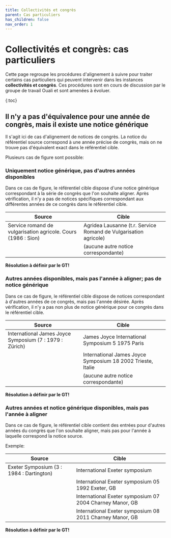 ```yaml
---
title: Collectivités et congrès
parent: Cas particuliers
has_children: false
nav_order: 1
---
```


# Collectivités et congrès: cas particuliers

Cette page regroupe les procédures d'alignement à suivre pour traiter certains cas particuliers
qui peuvent intervenir dans les instances **collectivités et congrès**.
Ces procédures sont en cours de discussion par le groupe de travail Ouali et sont amenées à évoluer.

{:toc}

## Il n'y a pas d'équivalence pour une année de congrès, mais il existe une notice générique

Il s'agit ici de cas d'alignement de notices de congrès. La notice du référentiel source correspond
à une année précise de congrès, mais on ne trouve pas d'équivalent exact dans le référentiel cible.

Plusieurs cas de figure sont possible:

### Uniquement notice générique, pas d'autres années disponibles

Dans ce cas de figure, le référentiel cible dispose d'une notice générique correspondant à la série
de congrès que l'on souhaite aligner. Après vérification, il n'y a pas de notices spécifiques 
correspondant aux différentes années de ce congrès dans le référentiel cible.

| Source                                   | Cible                                                    |
| ---------------------------------------- | -------------------------------------------------------- |
| Service romand de vulgarisation agricole. Cours (1986 : Sion) | Agridea Lausanne (t.r. Service Romand de Vulgarisation agricole)|
|                                          | (aucune autre notice correspondante)       |


**Résolution à définir par le GT!**

### Autres années disponibles, mais pas l'année à aligner; pas de notice générique

Dans ce cas de figure, le référentiel cible dispose de notices correspondant à d'autres années de
ce congrès, mais pas l'année désirée. Après vérification, il n'y a pas non plus de notice générique
pour ce congrès dans le référentiel cible.

| Source                                   | Cible                                                    |
| ---------------------------------------- | -------------------------------------------------------- |
| International James Joyce Symposium (7 : 1979 : Zürich) | James Joyce International Symposium 5 1975 Paris |
|                                          | International James Joyce Symposium 18 2002 Trieste, Italie |
|                                          | (aucune autre notice correspondante)       |

**Résolution à définir par le GT!**

### Autres années et notice générique disponibles, mais pas l'année à aligner

Dans ce cas de figure, le référentiel cible contient des entrées pour d'autres années du congrès
que l'on souhaite aligner, mais pas pour l'année à laquelle correspond la notice source.

Exemple:

| Source                                   | Cible                                                    |
| ---------------------------------------- | -------------------------------------------------------- |
| Exeter Symposium (3 : 1984 : Dartington) | International Exeter symposium                           |
|                                          | International Exeter symposium 05 1992 Exeter, GB        |
|                                          | International Exeter symposium 07 2004 Charney Manor, GB |
|                                          | International Exeter symposium 08 2011 Charney Manor, GB |

**Résolution à définir par le GT!**
